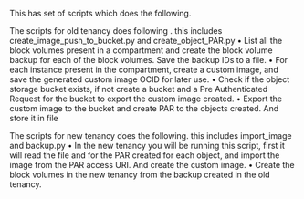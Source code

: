 This has set of scripts which does the following.

The scripts for old tenancy does following .
this includes create_image_push_to_bucket.py and create_object_PAR.py 
•	 List all the block volumes present in a compartment and create the block volume backup for each of the block volumes. Save the backup IDs to a file.
•	For each instance present in the compartment, create a custom image, and save the generated custom image OCID for later use.
•	Check if the object storage bucket exists, if not create a bucket and a Pre Authenticated Request for the bucket to export the custom image created.
•	Export the custom image to the bucket and create PAR to the objects created. And store it in file

The scripts for new tenancy does the following.
this includes import_image and backup.py
•	In the new tenancy you will be running this script, first it will read the file and for the PAR created for each object, and import the image from the PAR access URI. And create the custom image.
•	Create the block volumes in the new tenancy from the backup created  in the old tenancy.
